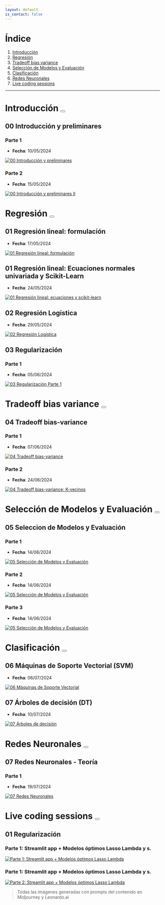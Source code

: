```yaml
---
layout: default
is_contact: false
---
```


# Índice

1. [Introducción](#introducción--)
2. [Regresión](#regresión--)
3. [Tradeoff bias variance](#tradeoff-bias-variance--)
4. [Selección de Modelos y Evaluación](#selección-de-modelos-y-evaluación--)
5. [Clasificación](#clasificación--)
6. [Redes Neuronales](#redes-neuronales--)
7. [Live coding sessions](#live-coding-sessions--)

-----

# Introducción <a href="/clases"><button class="btn" ><i class="fa fa-home"></i> </button></a>

## 00 Introducción y preliminares

###  Parte 1

- **Fecha**: 10/05/2024

[![00 Introducción y preliminares](/static/I_2024_00_preliminares.png)](https://youtu.be/jXMarLOM-BQ "00 Introducción y preliminares")

###  Parte 2

- **Fecha**: 15/05/2024

[![00 Introducción y preliminares II](/static/I_2024_00_preliminares.png)](https://youtu.be/EvLQJetTi5k "00 Introducción y preliminares II")

# Regresión <a href="/clases"><button class="btn" ><i class="fa fa-home"></i> </button></a>

## 01 Regresión lineal: formulación

- **Fecha**: 17/05/2024

[![01 Regresión lineal: formulación](/static/I_2024_regresion_1.png)](https://youtu.be/6qyPVXrV7hY "01 Regresión lineal: formulación")

## 01 Regresión lineal: Ecuaciones normales univariada y Scikit-Learn

- **Fecha**: 24/05/2024

[![01 Regresión lineal: ecuaciones y scikit-learn](/static/I_2024_regresion_2.png)](https://youtu.be/6KqtL-CmUyk "01 Regresión lineal: ecuaciones y scikit-learn")

## 02 Regresión Logística

- **Fecha**: 29/05/2024

[![02 Regresión Logística](/static/I_2024_logistic_2.png)](https://youtu.be/AIz-5GK-Pw4 "02 Regresión Logística")

## 03 Regularización

### Parte 1

- **Fecha**: 05/06/2024

[![03 Regularización Parte 1](/static/I_2024_regularizacion_1.png)](https://youtu.be/u6bc3Ae56Pc "03 Regularización Parte 1") 

# Tradeoff bias variance <a href="/clases"><button class="btn" ><i class="fa fa-home"></i> </button></a>

## 04 Tradeoff bias-variance

### Parte 1

- **Fecha**: 07/06/2024

[![04 Tradeoff bias-variance](/static/I_2024_trade_vb.png)](https://youtu.be/-uLg7CMG-ME "04 Tradeoff bias-variance") 

### Parte 2

- **Fecha**: 24/06/2024

[![04 Tradeoff bias-variance: K-vecinos](/static/I_2024_knn.jpg)](https://youtu.be/t_HOaARNFFo "04 Tradeoff bias-variance: K-vecinos") 

# Selección de Modelos y Evaluación <a href="/clases"><button class="btn" ><i class="fa fa-home"></i> </button></a>

## 05 Seleccion de Modelos y Evaluación

### Parte 1 

- **Fecha**: 14/06/2024

[![05 Selección de Modelos y Evaluación](/static/model-selection.jpg)](https://youtu.be/XRCRe4LyQHg "05 Seleccion de Modelos y Evaluación")

### Parte 2 

- **Fecha**: 14/06/2024

[![05 Selección de Modelos y Evaluación](/static/model-selection-2.jpg)](https://youtu.be/6Wxj3Xe0nM8 "05 Seleccion de Modelos y Evaluación")

### Parte 3 

- **Fecha**: 14/06/2024

[![05 Selección de Modelos y Evaluación](/static/model-selection-3.jpg)](https://youtu.be/CxV8otZ-w2M "05 Seleccion de Modelos y Evaluación")

# Clasificación <a href="/clases"><button class="btn" ><i class="fa fa-home"></i> </button></a>

## 06 Máquinas de Soporte Vectorial (SVM)

- **Fecha**: 06/07/2024

[![06 Máquinas de Soporte Vectorial](/static/I_24_SVM.jpg)](https://youtu.be/NseeMxd2P1w "06 Máquinas de Soporte Vectorial")

## 07 Árboles de decisión (DT)

- **Fecha**: 10/07/2024

[![07 Árboles de decisión](/static/I_2024_decision-trees.jpg)](https://youtu.be/pYtio9JKyKg "07 Árboles de decisión") 

# Redes Neuronales <a href="/clases"><button class="btn" ><i class="fa fa-home"></i> </button></a>

## 07 Redes Neuronales - Teoría 

### Parte 1 

- **Fecha**: 19/07/2024

[![07 Redes Neuronales](/static/I_2024_nn-1.png)](https://youtu.be/yGi_zEZzpro "07 Redes Neuronales")

# Live coding sessions <a href="/clases"><button class="btn" ><i class="fa fa-home"></i> </button></a>

## 01 Regularización

### Parte 1: Streamlit app + Modelos óptimos Lasso Lambda y s.

[![Parte 1: Streamlit app + Modelos óptimos Lasso Lambda](/static/I_2024_live-coding-1.png)](https://youtu.be/JjMlG3fEYpk "Parte 1: Streamlit app + Modelos óptimos Lasso Lambda")

### Parte 1: Streamlit app + Modelos óptimos Lasso Lambda y s.

[![Parte 2: Streamlit app + Modelos óptimos Lasso Lambda](/static/I_2024_live-coding-1.png)](https://youtu.be/LlpE3-Yzti0 "Parte 2: Streamlit app + Modelos óptimos Lasso Lambda")


> Todas las imágenes generadas con prompts del contenido en Midjourney y Leonardo.ai
